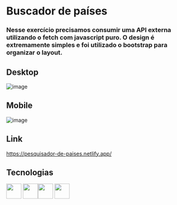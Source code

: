 # Buscador de países

### Nesse exercício precisamos consumir uma API externa utilizando o fetch com javascript puro. O design é extremamente simples e foi utilizado o bootstrap para organizar o layout.

## Desktop 
![image](https://user-images.githubusercontent.com/81561554/229617522-d312a299-4fe2-4fa1-9ee3-92075284cdf4.png)


## Mobile
![image](https://user-images.githubusercontent.com/81561554/229617469-4e0783dc-574b-4d99-8bc0-3620d1b24939.png)

## Link 
https://pesquisador-de-paises.netlify.app/

## Tecnologias
<img width="40" heitgh="40" src="https://cdn.jsdelivr.net/gh/devicons/devicon/icons/bootstrap/bootstrap-original.svg" /> <img width="40" heitgh="40" src="https://cdn.jsdelivr.net/gh/devicons/devicon/icons/javascript/javascript-original.svg" /><img width="40" heitgh="40" src="https://cdn.jsdelivr.net/gh/devicons/devicon/icons/html5/html5-original.svg" /> <img width="40" heitgh="40" src="https://cdn.jsdelivr.net/gh/devicons/devicon/icons/css3/css3-original.svg" />

